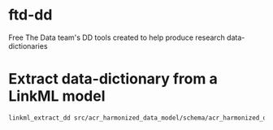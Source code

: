 # ftd-dd
Free The Data team's DD tools created to help produce research data-dictionaries


# Extract data-dictionary from a LinkML model
```bash
linkml_extract_dd src/acr_harmonized_data_model/schema/acr_harmonized_data_model.yaml
```
